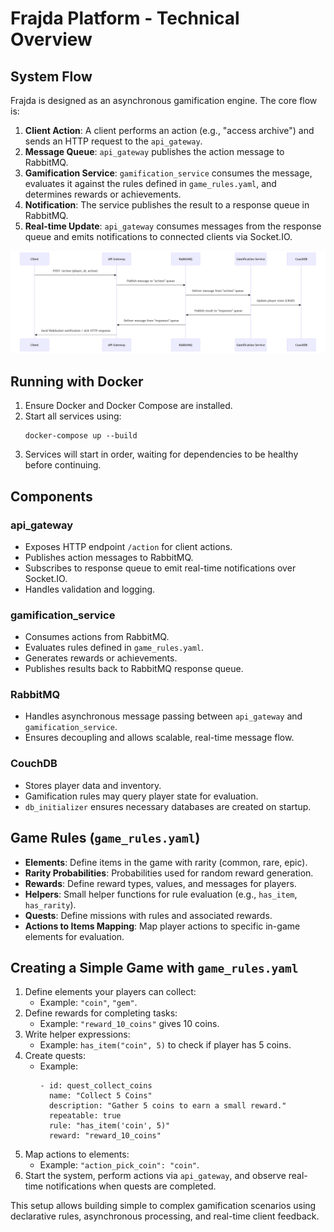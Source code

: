 # Frajda Platform - Technical Overview

## System Flow
Frajda is designed as an asynchronous gamification engine. The core flow is:

1. **Client Action**: A client performs an action (e.g., "access archive") and sends an HTTP request to the `api_gateway`.
2. **Message Queue**: `api_gateway` publishes the action message to RabbitMQ.
3. **Gamification Service**: `gamification_service` consumes the message, evaluates it against the rules defined in `game_rules.yaml`, and determines rewards or achievements.
4. **Notification**: The service publishes the result to a response queue in RabbitMQ.
5. **Real-time Update**: `api_gateway` consumes messages from the response queue and emits notifications to connected clients via Socket.IO.

 ![ alt text](/assets/mermaid-drawing.png)

## Running with Docker
1. Ensure Docker and Docker Compose are installed.
2. Start all services using:
   ```
   docker-compose up --build
   ```
3. Services will start in order, waiting for dependencies to be healthy before continuing.

## Components

### api_gateway
- Exposes HTTP endpoint `/action` for client actions.
- Publishes action messages to RabbitMQ.
- Subscribes to response queue to emit real-time notifications over Socket.IO.
- Handles validation and logging.

### gamification_service
- Consumes actions from RabbitMQ.
- Evaluates rules defined in `game_rules.yaml`.
- Generates rewards or achievements.
- Publishes results back to RabbitMQ response queue.

### RabbitMQ
- Handles asynchronous message passing between `api_gateway` and `gamification_service`.
- Ensures decoupling and allows scalable, real-time message flow.

### CouchDB
- Stores player data and inventory.
- Gamification rules may query player state for evaluation.
- `db_initializer` ensures necessary databases are created on startup.

## Game Rules (`game_rules.yaml`)
- **Elements**: Define items in the game with rarity (common, rare, epic).
- **Rarity Probabilities**: Probabilities used for random reward generation.
- **Rewards**: Define reward types, values, and messages for players.
- **Helpers**: Small helper functions for rule evaluation (e.g., `has_item`, `has_rarity`).
- **Quests**: Define missions with rules and associated rewards.
- **Actions to Items Mapping**: Map player actions to specific in-game elements for evaluation.

## Creating a Simple Game with `game_rules.yaml`
1. Define elements your players can collect:
   - Example: `"coin"`, `"gem"`.
2. Define rewards for completing tasks:
   - Example: `"reward_10_coins"` gives 10 coins.
3. Write helper expressions:
   - Example: `has_item("coin", 5)` to check if player has 5 coins.
4. Create quests:
   - Example:
     ```
     - id: quest_collect_coins
       name: "Collect 5 Coins"
       description: "Gather 5 coins to earn a small reward."
       repeatable: true
       rule: "has_item('coin', 5)"
       reward: "reward_10_coins"
     ```
5. Map actions to elements:
   - Example: `"action_pick_coin": "coin"`.
6. Start the system, perform actions via `api_gateway`, and observe real-time notifications when quests are completed.

This setup allows building simple to complex gamification scenarios using declarative rules, asynchronous processing, and real-time client feedback.